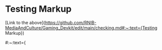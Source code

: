 # Testing Markup

[Link to the above](https://github.com/RNIB-MediaAndCulture/Gaming_Devkit/edit/main/checking.md#:~:text={Testing Markup})

#:~:text={
